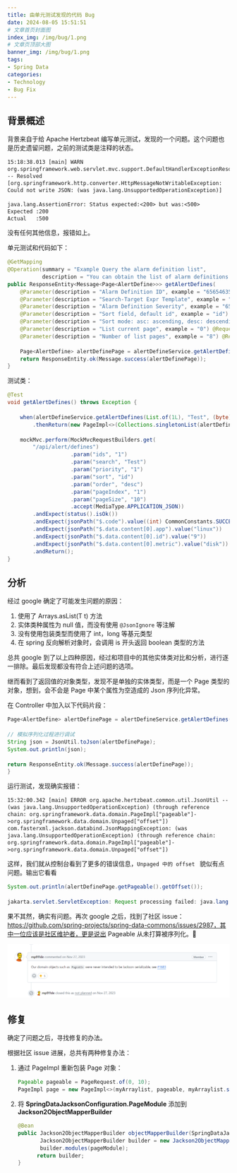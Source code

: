 ```yaml
---
title: 由单元测试发现的代码 Bug
date: 2024-08-05 15:51:51
# 文章首页封面图
index_img: /img/bug/1.png
# 文章页顶部大图
banner_img: /img/bug/1.png
tags:
- Spring Data
categories:
- Technology 
- Bug Fix
---
```


## 背景概述

背景来自于给 Apache Hertzbeat 编写单元测试，发现的一个问题。这个问题也是历史遗留问题，之前的测试类是注释的状态。

```shell
15:18:38.013 [main] WARN org.springframework.web.servlet.mvc.support.DefaultHandlerExceptionResolver -- Resolved [org.springframework.http.converter.HttpMessageNotWritableException: Could not write JSON: (was java.lang.UnsupportedOperationException)]

java.lang.AssertionError: Status expected:<200> but was:<500>
Expected :200
Actual   :500
```

没有任何其他信息，报错如上。

单元测试和代码如下：

```java
@GetMapping
@Operation(summary = "Example Query the alarm definition list",
           description = "You can obtain the list of alarm definitions by querying filter items")
public ResponseEntity<Message<Page<AlertDefine>>> getAlertDefines(
    @Parameter(description = "Alarm Definition ID", example = "6565463543") @RequestParam(required = false) List<Long> ids,
    @Parameter(description = "Search-Target Expr Template", example = "x") @RequestParam(required = false) String search,
    @Parameter(description = "Alarm Definition Severity", example = "6565463543") @RequestParam(required = false) Byte priority,
    @Parameter(description = "Sort field, default id", example = "id") @RequestParam(defaultValue = "id") String sort,
    @Parameter(description = "Sort mode: asc: ascending, desc: descending", example = "desc") @RequestParam(defaultValue = "desc") String order,
    @Parameter(description = "List current page", example = "0") @RequestParam(defaultValue = "0") int pageIndex,
    @Parameter(description = "Number of list pages", example = "8") @RequestParam(defaultValue = "8") int pageSize) {

    Page<AlertDefine> alertDefinePage = alertDefineService.getAlertDefines(ids, search, priority, sort, order, pageIndex, pageSize);
    return ResponseEntity.ok(Message.success(alertDefinePage));
}
```

测试类：

```java
@Test
void getAlertDefines() throws Exception {

    when(alertDefineService.getAlertDefines(List.of(1L), "Test", (byte) 1, "id", "desc", 1, 10))
        .thenReturn(new PageImpl<>(Collections.singletonList(alertDefine)));

    mockMvc.perform(MockMvcRequestBuilders.get(
        "/api/alert/defines")
                    .param("ids", "1")
                    .param("search", "Test")
                    .param("priority", "1")
                    .param("sort", "id")
                    .param("order", "desc")
                    .param("pageIndex", "1")
                    .param("pageSize", "10")
                    .accept(MediaType.APPLICATION_JSON))
        .andExpect(status().isOk())
        .andExpect(jsonPath("$.code").value((int) CommonConstants.SUCCESS_CODE))
        .andExpect(jsonPath("$.data.content[0].app").value("linux"))
        .andExpect(jsonPath("$.data.content[0].id").value("9"))
        .andExpect(jsonPath("$.data.content[0].metric").value("disk"))
        .andReturn();
}
```

## 分析

经过 google 确定了可能发生问题的原因：

1. 使用了 Arrays.asList(T t) 方法
2. 实体类种属性为 null 值，而没有使用 `@JsonIgnore` 等注解
3. 没有使用包装类型而使用了 int，long 等基元类型
4. 在 spring 反向解析对象时，会调用 is 开头返回 boolean 类型的方法

总共 google 到了以上四种原因，经过和项目中的其他实体类对比和分析，进行逐一排除。最后发现都没有符合上述问题的选项。

继而看到了返回值的对象类型，发现不是单独的实体类型，而是一个 Page<T> 类型的对象，想到，会不会是 Page 中某个属性为空造成的 Json 序列化异常。

在 Controller 中加入以下代码片段：

```java
Page<AlertDefine> alertDefinePage = alertDefineService.getAlertDefines(ids, search, priority, sort, order, pageIndex, pageSize);

// 模拟序列化过程进行调试
String json = JsonUtil.toJson(alertDefinePage);
System.out.println(json);

return ResponseEntity.ok(Message.success(alertDefinePage));
}
```

运行测试，发现确实报错：

```shell
15:32:00.342 [main] ERROR org.apache.hertzbeat.common.util.JsonUtil -- (was java.lang.UnsupportedOperationException) (through reference chain: org.springframework.data.domain.PageImpl["pageable"]->org.springframework.data.domain.Unpaged["offset"])
com.fasterxml.jackson.databind.JsonMappingException: (was java.lang.UnsupportedOperationException) (through reference chain: org.springframework.data.domain.PageImpl["pageable"]->org.springframework.data.domain.Unpaged["offset"])
```

这样，我们就从控制台看到了更多的错误信息，`Unpaged 中的 offset ` 貌似有点问题。输出它看看

```java
System.out.println(alertDefinePage.getPageable().getOffset());

jakarta.servlet.ServletException: Request processing failed: java.lang.UnsupportedOperationException
```

果不其然，确实有问题。再次 google 之后，找到了社区 issue：https://github.com/spring-projects/spring-data-commons/issues/2987，其中一位应该是社区维护者，更是说出 Pageable 从未打算被序列化。🥲

![Spring Data 社区回复](/img/bug/1.png)

## 修复

确定了问题之后，寻找修复的办法。

根据社区 issue 进展，总共有两种修复办法：

1. 通过 PageImpl 重新包装 Page 对象：

   ```java
   Pageable pageable = PageRequest.of(0, 10);
   PageImpl page = new PageImpl<>(myArraylist, pageable, myArraylist.size());
   ```

2. 将 **SpringDataJacksonConfiguration.PageModule** 添加到 **Jackson2ObjectMapperBuilder** 

   ```java
   @Bean
   public Jackson2ObjectMapperBuilder objectMapperBuilder(SpringDataJacksonConfiguration.PageModule pageModule) {
          Jackson2ObjectMapperBuilder builder = new Jackson2ObjectMapperBuilder();
          builder.modules(pageModule);
         return builder;
   }
   ```
